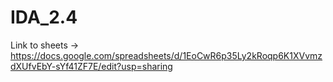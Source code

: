 # IDA_2.4
Link to sheets -> https://docs.google.com/spreadsheets/d/1EoCwR6p35Ly2kRoqp6K1XVvmzdXUfvEbY-sYf41ZF7E/edit?usp=sharing
